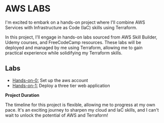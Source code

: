 # AWS LABS

I'm excited to embark on a hands-on project where I'll combine AWS Services with Infrastructure as Code (IaC) skills using Terraform. 

In this project, I'll engage in hands-on labs sourced from AWS Skill Builder, Udemy courses, and FreeCodeCamp resources. These labs will be deployed and managed by me using Terraform, allowing me to gain practical experience while solidifying my Terraform skills.

## Labs

- [Hands-on-0:](/hands_on_0/README.md) Set up the aws account
- [Hands-on-1:](/hands_on_1/README.md) Deploy a three tier web application

**Project Duration**

The timeline for this project is flexible, allowing me to progress at my own pace. It's an exciting journey to sharpen my cloud and IaC skills, and I can't wait to unlock the potential of AWS and Terraform!
